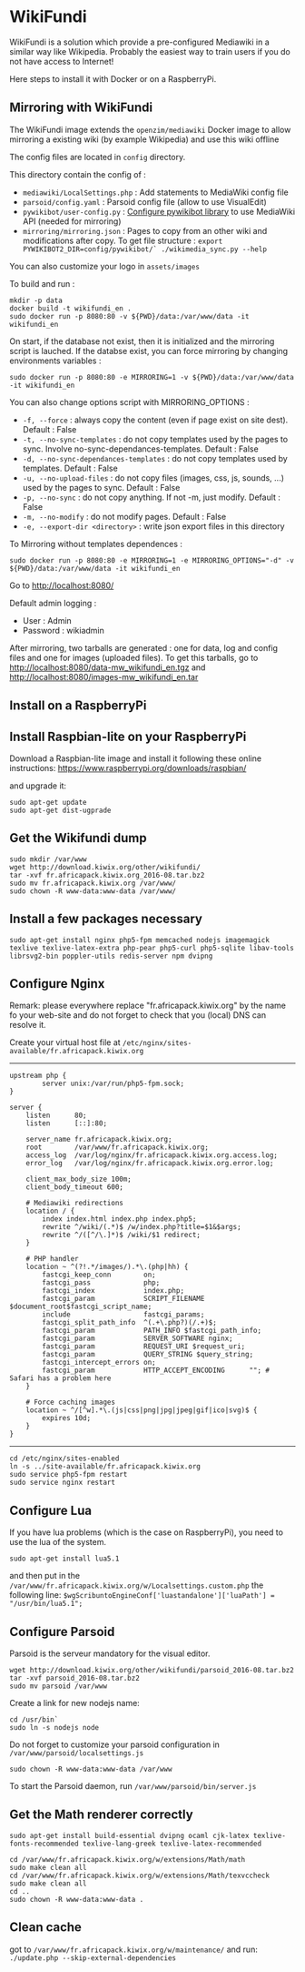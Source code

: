 WikiFundi
=========

WikiFundi is a solution which provide a pre-configured Mediawiki in a
similar way like Wikipedia. Probably the easiest way to train users if
you do not have access to Internet!

Here steps to install it with Docker or on a RaspberryPi.

Mirroring with WikiFundi
------------------------

The WikiFundi image extends the `openzim/mediawiki` Docker image to
allow mirroring a existing wiki (by example Wikipedia) and
use this wiki offline

The config files are located in `config` directory.

This directory contain the config of :

* `mediawiki/LocalSettings.php` : 
    Add statements to MediaWiki config file 
* `parsoid/config.yaml` :
    Parsoid config file (allow to use VisualEdit)
* `pywikibot/user-config.py` :
    [Configure pywikibot library](https://www.mediawiki.org/wiki/Manual:Pywikibot/user-config.py) to use MediaWiki API (needed for mirroring)
* `mirroring/mirroring.json` : 
    Pages to copy from an other wiki and modifications after copy. 
    To get file structure :
      ```
        export PYWIKIBOT2_DIR=config/pywikibot/`
        ./wikimedia_sync.py --help
      ```

You can also customize your logo in `assets/images`

To build and run :

```
mkdir -p data
docker build -t wikifundi_en .
sudo docker run -p 8080:80 -v ${PWD}/data:/var/www/data -it wikifundi_en
```
  
On start, if the database not exist, then it is initialized and the
mirroring script is lauched. If the databse exist, you can force 
mirroring by changing environments variables :

 `sudo docker run -p 8080:80 -e MIRRORING=1 -v ${PWD}/data:/var/www/data -it wikifundi_en`
 
You can also change options script with MIRRORING_OPTIONS : 

* `-f, --force` : always copy  the content (even if page exist on site dest). Default : False
* `-t, --no-sync-templates` : do not copy templates used by the pages to sync. Involve no-sync-dependances-templates. Default : False
* `-d, --no-sync-dependances-templates` : do not copy templates used by templates.  Default : False
* `-u, --no-upload-files` : do not copy files (images, css, js, sounds, ...) used by the pages to sync. Default : False
* `-p, --no-sync` : do not copy anything. If not -m, just modify. Default : False
* `-m, --no-modify` : do not modify pages. Default : False 
* `-e, --export-dir <directory>` : write json export files in this directory

To Mirroring without templates dependences  :

 `sudo docker run -p 8080:80 -e MIRRORING=1 -e MIRRORING_OPTIONS="-d" -v ${PWD}/data:/var/www/data -it wikifundi_en`
 
Go to  [http://localhost:8080/](http://localhost:8080/)

Default admin logging :

* User : Admin
* Password : wikiadmin
 
After mirroring, two tarballs are generated : one for data, log and config files and one for images (uploaded files). 
To get this tarballs, go to [http://localhost:8080/data-mw_wikifundi_en.tgz](http://localhost:8080/data-mw_wikifundi_en.tgz)
and [http://localhost:8080/images-mw_wikifundi_en.tar](http://localhost:8080/images-mw_wikifundi_en.tar)

Install on a RaspberryPi
------------------------

## Install Raspbian-lite on your RaspberryPi

Download a Raspbian-lite image and install it following these online
instructions: https://www.raspberrypi.org/downloads/raspbian/

and upgrade it:

```
sudo apt-get update
sudo apt-get dist-ugprade
```

## Get the Wikifundi dump

```
sudo mkdir /var/www
wget http://download.kiwix.org/other/wikifundi/
tar -xvf fr.africapack.kiwix.org_2016-08.tar.bz2
sudo mv fr.africapack.kiwix.org /var/www/
sudo chown -R www-data:www-data /var/www/
```

## Install a few packages necessary

`sudo apt-get install nginx php5-fpm memcached nodejs imagemagick
texlive texlive-latex-extra php-pear php5-curl php5-sqlite libav-tools
librsvg2-bin poppler-utils redis-server npm dvipng`

## Configure Nginx

Remark: please everywhere replace "fr.africapack.kiwix.org" by the
name fo your web-site and do not forget to check that you (local) DNS
can resolve it.

Create your virtual host file at `/etc/nginx/sites-available/fr.africapack.kiwix.org`

---

```
upstream php {
        server unix:/var/run/php5-fpm.sock;
}

server {
    listen      80;
    listen      [::]:80;

    server_name fr.africapack.kiwix.org;
    root        /var/www/fr.africapack.kiwix.org;
    access_log  /var/log/nginx/fr.africapack.kiwix.org.access.log;
    error_log   /var/log/nginx/fr.africapack.kiwix.org.error.log;

    client_max_body_size 100m;
    client_body_timeout 600;

    # Mediawiki redirections
    location / {
        index index.html index.php index.php5;
        rewrite ^/wiki/(.*)$ /w/index.php?title=$1&$args;
        rewrite ^/([^/\.]*)$ /wiki/$1 redirect;
    }

    # PHP handler
    location ~ ^(?!.*/images/).*\.(php|hh) {
        fastcgi_keep_conn        on;
        fastcgi_pass             php;
        fastcgi_index            index.php;
        fastcgi_param            SCRIPT_FILENAME $document_root$fastcgi_script_name;
        include                  fastcgi_params;
        fastcgi_split_path_info  ^(.+\.php?)(/.+)$;
        fastcgi_param            PATH_INFO $fastcgi_path_info;
        fastcgi_param            SERVER_SOFTWARE nginx;
        fastcgi_param            REQUEST_URI $request_uri;
        fastcgi_param            QUERY_STRING $query_string;
        fastcgi_intercept_errors on;
        fastcgi_param            HTTP_ACCEPT_ENCODING      ""; # Safari has a problem here
    }

    # Force caching images
    location ~ ^/[^w].*\.(js|css|png|jpg|jpeg|gif|ico|svg)$ {
        expires 10d;
    }
}
```

---

```
cd /etc/nginx/sites-enabled
ln -s ../site-available/fr.africapack.kiwix.org 
sudo service php5-fpm restart
sudo service nginx restart
```
## Configure Lua

If you have lua problems (which is the case on RaspberryPi), you need
to use the lua of the system.

`sudo apt-get install lua5.1`

and then put in the
`/var/www/fr.africapack.kiwix.org/w/Localsettings.custom.php` the
following line:
`$wgScribuntoEngineConf['luastandalone']['luaPath'] = "/usr/bin/lua5.1";`

## Configure Parsoid

Parsoid is the serveur mandatory for the visual editor.

```
wget http://download.kiwix.org/other/wikifundi/parsoid_2016-08.tar.bz2
tar -xvf parsoid_2016-08.tar.bz2
sudo mv parsoid /var/www
```

Create a link for new nodejs name:

```
cd /usr/bin`
sudo ln -s nodejs node
```

Do not forget to customize your parsoid configuration in
`/var/www/parsoid/localsettings.js`

`sudo chown -R www-data:www-data /var/www`

To start the Parsoid daemon, run `/var/www/parsoid/bin/server.js`

## Get the Math renderer correctly

`sudo apt-get install build-essential dvipng ocaml cjk-latex
texlive-fonts-recommended texlive-lang-greek texlive-latex-recommended`

```
cd /var/www/fr.africapack.kiwix.org/w/extensions/Math/math
sudo make clean all
cd /var/www/fr.africapack.kiwix.org/w/extensions/Math/texvccheck
sudo make clean all
cd ..
sudo chown -R www-data:www-data .
```

## Clean cache

got to `/var/www/fr.africapack.kiwix.org/w/maintenance/` and run:
`./update.php --skip-external-dependencies`

